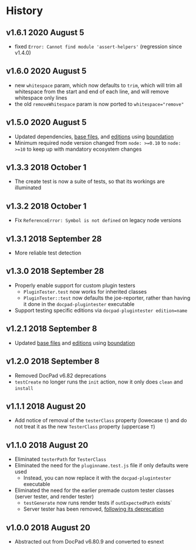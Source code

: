 # History

## v1.6.1 2020 August 5

-   fixed `Error: Cannot find module 'assert-helpers'` (regression since v1.4.0)

## v1.6.0 2020 August 5

-   new `whitespace` param, which now defaults to `trim`, which will trim all whitespace from the start and end of each line, and will remove whitespace only lines
-   the old `removeWhitespace` param is now ported to `whitespace="remove"`

## v1.5.0 2020 August 5

-   Updated dependencies, [base files](https://github.com/bevry/base), and [editions](https://editions.bevry.me) using [boundation](https://github.com/bevry/boundation)
-   Minimum required node version changed from `node: >=0.10` to `node: >=10` to keep up with mandatory ecosystem changes

## v1.3.3 2018 October 1

-   The create test is now a suite of tests, so that its workings are illuminated

## v1.3.2 2018 October 1

-   Fix `ReferenceError: Symbol is not defined` on legacy node versions

## v1.3.1 2018 September 28

-   More reliable test detection

## v1.3.0 2018 September 28

-   Properly enable support for custom plugin testers
    -   `PluginTester.test` now works for inherited classes
    -   `PluginTester::test` now defaults the joe-reporter, rather than having it done in the `docpad-plugintester` executable
-   Support testing specific editions via `docpad-plugintester edition=name`

## v1.2.1 2018 September 8

-   Updated [base files](https://github.com/bevry/base) and [editions](https://github.com/bevry/editions) using [boundation](https://github.com/bevry/boundation)

## v1.2.0 2018 September 8

-   Removed DocPad v6.82 deprecations
-   `testCreate` no longer runs the `init` action, now it only does `clean` and `install`

## v1.1.1 2018 August 20

-   Add notice of removal of the `testerClass` property (lowecase `t`) and do not treat it as the new `TesterClass` property (uppercase `T`)

## v1.1.0 2018 August 20

-   Eliminated `testerPath` for `TesterClass`
-   Eliminated the need for the `pluginname.test.js` file if only defaults were used
    -   Instead, you can now replace it with the `docpad-plugintester` executable
-   Eliminated the need for the earlier premade custom tester classes (server tester, and render tester)
    -   `testGenerate` now runs render tests if `outExpectedPath` exists`
    -   Server tester has been removed, [following its deprecation](https://github.com/docpad/docpad/issues/1081)

## v1.0.0 2018 August 20

-   Abstracted out from DocPad v6.80.9 and converted to esnext
